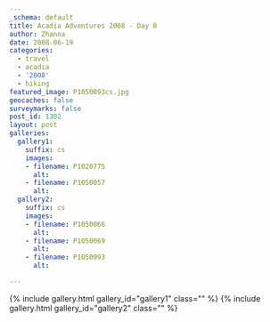 ```yaml
---
_schema: default
title: Acadia Adventures 2008 - Day 8
author: Zhanna
date: 2008-06-19
categories:
  - travel
  - acadia
  - '2008'
  - hiking
featured_image: P1050093cs.jpg
geocaches: false
surveymarks: false
post_id: 1302
layout: post
galleries:
  gallery1:
    suffix: cs
    images:
    - filename: P1020775 
      alt: 
    - filename: P1050057 
      alt: 
  gallery2:
    suffix: cs
    images:    
    - filename: P1050066 
      alt: 
    - filename: P1050069 
      alt: 
    - filename: P1050093 
      alt:                                                  

---
```


{% include gallery.html gallery_id="gallery1" class="" %}
{% include gallery.html gallery_id="gallery2" class="" %}

